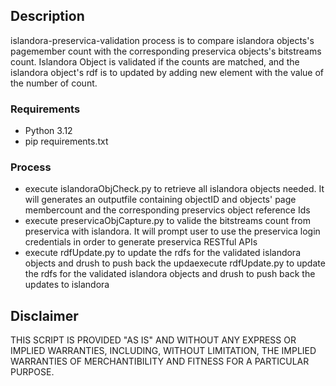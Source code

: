 ## Description
islandora-preservica-validation process is to compare islandora objects's pagemember count with the corresponding preservica objects's bitstreams count. Islandora Object is validated if the counts are matched, and the islandora object's rdf is to updated by adding new element with the value of the number of count. 

### Requirements
 * Python 3.12
 * pip requirements.txt

### Process
* execute islandoraObjCheck.py to retrieve all islandora objects needed. It will generates an outputfile containing objectID and objects' page membercount and the corresponding preservics object reference Ids 
* execute preservicaObjCapture.py to valide the bitstreams count from preservica with islandora. It will prompt user to use the preservica login credentials in order to generate preservica RESTful APIs
* execute rdfUpdate.py to update the rdfs for the validated islandora objects and drush to push back the updaexecute rdfUpdate.py to update the rdfs for the validated islandora objects and drush to push back the updates to islandora

## Disclaimer

  THIS SCRIPT IS PROVIDED "AS IS" AND WITHOUT ANY EXPRESS OR IMPLIED WARRANTIES, INCLUDING, WITHOUT
  LIMITATION, THE IMPLIED WARRANTIES OF MERCHANTIBILITY AND FITNESS FOR A PARTICULAR PURPOSE.

